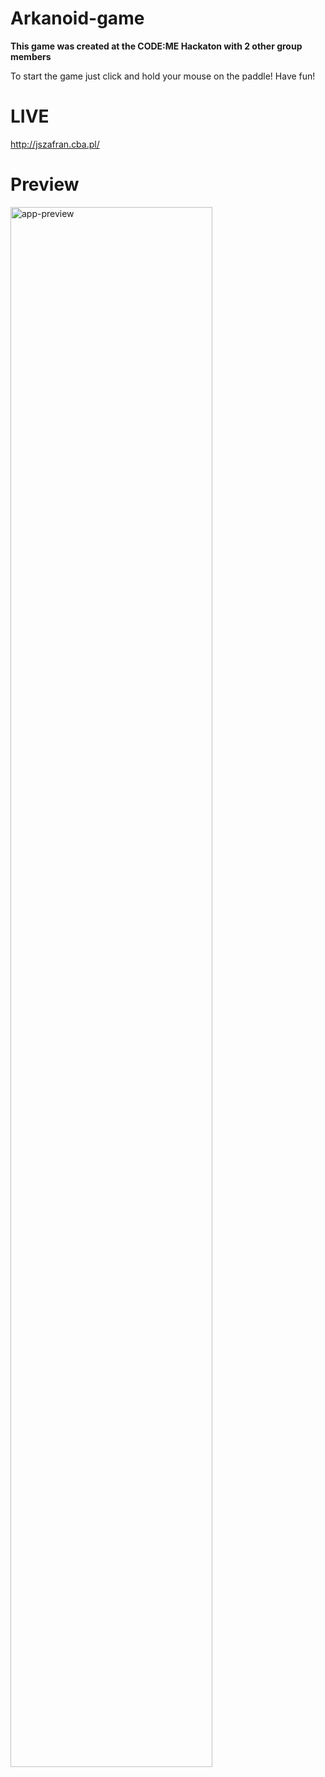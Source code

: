 # Arkanoid-game

**This game was created at the CODE:ME Hackaton with 2 other group members**

To start the game just click and hold your mouse on the paddle!
Have fun!

<h1>LIVE</h1>

http://jszafran.cba.pl/

# Preview
<div>
  <img src="https://imgur.com/mZEoY5q.gif" alt="app-preview" width="80%">
</div>
